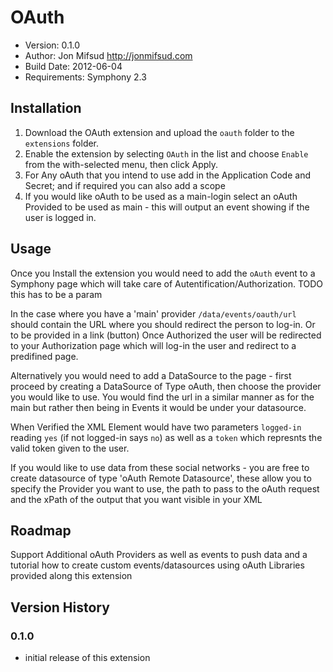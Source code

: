 # OAuth

* Version: 0.1.0
* Author: Jon Mifsud <http://jonmifsud.com>
* Build Date: 2012-06-04
* Requirements: Symphony 2.3

## Installation

1. Download the OAuth extension and upload the `oauth` folder to the `extensions` folder.
2. Enable the extension by selecting `OAuth` in the list and choose `Enable` from the with-selected menu, then click Apply.
3. For Any oAuth that you intend to use add in the Application Code and Secret; and if required you can also add a scope
4. If you would like oAuth to be used as a main-login select an oAuth Provided to be used as main - this will output an event showing if the user is logged in.

## Usage

Once you Install the extension you would need to add the `oAuth` event to a Symphony page which will take care of Autentification/Authorization. TODO this has to be a param

In the case where you have a 'main' provider `/data/events/oauth/url` should contain the URL where you should redirect the person to log-in. Or to be provided in a link (button)
Once Authorized the user will be redirected to your Authorization page which will log-in the user and redirect to a predifined page.

Alternatively you would need to add a DataSource to the page - first proceed by creating a DataSource of Type oAuth, then choose the provider you would like to use. 
You would find the url in a similar manner as for the main but rather then being in Events it would be under your datasource.

When Verified the XML Element would have two parameters `logged-in` reading `yes` (if not logged-in says `no`) as well as a `token` which represnts the valid token given to the user.

If you would like to use data from these social networks - you are free to create datasource of type 'oAuth Remote Datasource', 
these allow you to specify the Provider you want to use, the path to pass to the oAuth request and the xPath of the output that you want visible in your XML

## Roadmap

Support Additional oAuth Providers as well as events to push data and a tutorial how to create custom events/datasources using oAuth Libraries provided along this extension

## Version History

### 0.1.0

* initial release of this extension